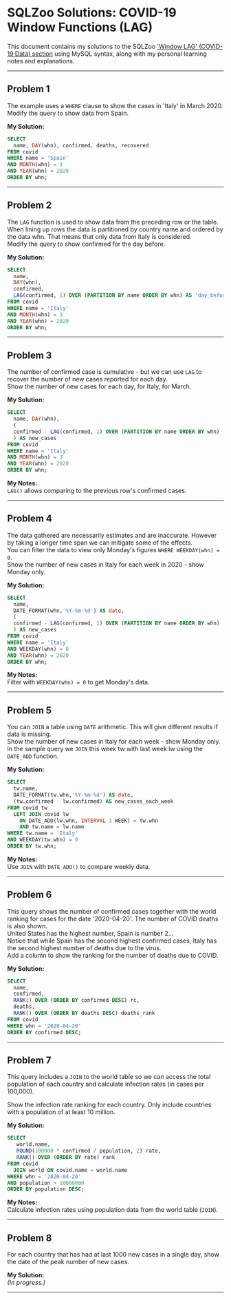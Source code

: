 # SQLZoo Solutions: COVID-19 Window Functions (LAG)

This document contains my solutions to the SQLZoo ['Window LAG' (COVID-19 Data) section](https://sqlzoo.net/wiki/Window_LAG) using MySQL syntax, along with my personal learning notes and explanations.

---

## Problem 1
The example uses a `WHERE` clause to show the cases in 'Italy' in March 2020.  
Modify the query to show data from Spain.  

**My Solution:**

```sql
SELECT 
  name, DAY(whn), confirmed, deaths, recovered
FROM covid
WHERE name = 'Spain'
AND MONTH(whn) = 3 
AND YEAR(whn) = 2020
ORDER BY whn;
```

---

## Problem 2
The `LAG` function is used to show data from the preceding row or the table. When lining up rows the data is partitioned by country name and ordered by the data whn. That means that only data from Italy is considered.  
Modify the query to show confirmed for the day before.

**My Solution:**

```sql
SELECT 
  name,
  DAY(whn),
  confirmed,
  LAG(confirmed, 1) OVER (PARTITION BY name ORDER BY whn) AS 'day_before'
FROM covid
WHERE name = 'Italy'
AND MONTH(whn) = 3 
AND YEAR(whn) = 2020
ORDER BY whn;
```

---

## Problem 3
The number of confirmed case is cumulative - but we can use `LAG` to recover the number of new cases reported for each day.  
Show the number of new cases for each day, for Italy, for March.

**My Solution:**

```sql
SELECT 
  name, DAY(whn), 
  (
  confirmed - LAG(confirmed, 1) OVER (PARTITION BY name ORDER BY whn)
  ) AS new_cases
FROM covid
WHERE name = 'Italy'
AND MONTH(whn) = 3 
AND YEAR(whn) = 2020
ORDER BY whn;
```

**My Notes:**  
`LAG()` allows comparing to the previous row's confirmed cases.

---

## Problem 4
The data gathered are necessarily estimates and are inaccurate. However by taking a longer time span we can mitigate some of the effects.  
You can filter the data to view only Monday's figures `WHERE WEEKDAY(whn) = 0`.  
Show the number of new cases in Italy for each week in 2020 - show Monday only.

**My Solution:**

```sql
SELECT 
  name, 
  DATE_FORMAT(whn,'%Y-%m-%d') AS date, 
  (
  confirmed - LAG(confirmed, 1) OVER (PARTITION BY name ORDER BY whn)
  ) AS new_cases
FROM covid
WHERE name = 'Italy'
AND WEEKDAY(whn) = 0 
AND YEAR(whn) = 2020
ORDER BY whn;
```

**My Notes:**  
Filter with `WEEKDAY(whn) = 0` to get Monday's data.

---

## Problem 5
You can `JOIN` a table using `DATE` arithmetic. This will give different results if data is missing.  
Show the number of new cases in Italy for each week - show Monday only.  
In the sample query we `JOIN` this week tw with last week lw using the `DATE_ADD` function.

**My Solution:**

```sql
SELECT 
  tw.name, 
  DATE_FORMAT(tw.whn,'%Y-%m-%d') AS date, 
  (tw.confirmed - lw.confirmed) AS new_cases_each_week
FROM covid tw 
  LEFT JOIN covid lw 
    ON DATE_ADD(lw.whn, INTERVAL 1 WEEK) = tw.whn 
    AND tw.name = lw.name
WHERE tw.name = 'Italy'
AND WEEKDAY(tw.whn) = 0
ORDER BY tw.whn;
```

**My Notes:**  
Use `JOIN` with `DATE_ADD()` to compare weekly data.

---

## Problem 6
This query shows the number of confirmed cases together with the world ranking for cases for the date '2020-04-20'. The number of COVID deaths is also shown.  
United States has the highest number, Spain is number 2...  
Notice that while Spain has the second highest confirmed cases, Italy has the second highest number of deaths due to the virus.  
Add a column to show the ranking for the number of deaths due to COVID.

**My Solution:**

```sql
SELECT 
  name,
  confirmed,
  RANK() OVER (ORDER BY confirmed DESC) rc,
  deaths,
  RANK() OVER (ORDER BY deaths DESC) deaths_rank
FROM covid
WHERE whn = '2020-04-20'
ORDER BY confirmed DESC;
```

---

## Problem 7
This query includes a `JOIN` to the world table so we can access the total population of each country and calculate infection rates (in cases per 100,000). 
   
Show the infection rate ranking for each country. Only include countries with a population of at least 10 million.

**My Solution:**

```sql
SELECT 
   world.name,
   ROUND(100000 * confirmed / population, 2) rate,
   RANK() OVER (ORDER BY rate) rank
FROM covid 
  JOIN world ON covid.name = world.name
WHERE whn = '2020-04-20' 
AND population > 10000000
ORDER BY population DESC;
```

**My Notes:**  
Calculate infection rates using population data from the world table (`JOIN`).

---

## Problem 8
For each country that has had at last 1000 new cases in a single day, show the date of the peak number of new cases.  

**My Solution:**  
_(In progress.)_

---

